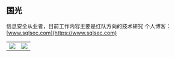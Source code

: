 <!--
**sqlsec/sqlsec** is a ✨ _special_ ✨ repository because its `README.md` (this file) appears on your GitHub profile.

Here are some ideas to get you started:

- 🔭 I’m currently working on ...
- 🌱 I’m currently learning ...
- 👯 I’m looking to collaborate on ...
- 🤔 I’m looking for help with ...
- 💬 Ask me about ...
- 📫 How to reach me: ...
- 😄 Pronouns: ...
- ⚡ Fun fact: ...
-->
## 国光

信息安全从业者，目前工作内容主要是红队方向的技术研究 
个人博客：[www.sqlsec.com](https://www.sqlsec.com)  

<table>
    <tr>
        <td ><center><img src="https://github-readme-stats.vercel.app/api?username=sqlsec&show_icons=true&hide_border=true" ></center></td>
        <td ><center><img src="https://github-readme-stats.vercel.app/api?username=sqlsec&show_icons=true&hide_border=true&theme=radical" ></center></td>
    </tr>
    </tr>
</table>
